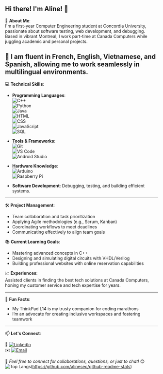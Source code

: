 ## Hi there! I'm Aline! 👋

🚀 **About Me**:  
I'm a first-year Computer Engineering student at Concordia University, passionate about software testing, web development, and debugging. Based in vibrant Montreal, I work part-time at Canada Computers while juggling academic and personal projects.  

💬 I am fluent in **French**, **English**, **Vietnamese,** and **Spanish**, allowing me to work seamlessly in multilingual environments.  
---

💻 **Technical Skills**:

- **Programming Languages**:  
  ![C++](https://img.shields.io/badge/C++-00599C?style=flat-square&logo=c%2B%2B&logoColor=white)  
  ![Python](https://img.shields.io/badge/Python-3776AB?style=flat-square&logo=python&logoColor=white)  
  ![Java](https://img.shields.io/badge/Java-007396?style=flat-square&logo=java&logoColor=white)  
  ![HTML](https://img.shields.io/badge/HTML5-E34F26?style=flat-square&logo=html5&logoColor=white)  
  ![CSS](https://img.shields.io/badge/CSS3-1572B6?style=flat-square&logo=css3&logoColor=white)  
  ![JavaScript](https://img.shields.io/badge/JavaScript-F7DF1E?style=flat-square&logo=javascript&logoColor=black)  
  ![SQL](https://img.shields.io/badge/SQL-003B57?style=flat-square&logo=postgresql&logoColor=white)

- **Tools & Frameworks**:  
  ![Git](https://img.shields.io/badge/Git-F05032?style=flat-square&logo=git&logoColor=white)  
  ![VS Code](https://img.shields.io/badge/VS%20Code-0078D4?style=flat-square&logo=visualstudiocode&logoColor=white)  
  ![Android Studio](https://img.shields.io/badge/Android_Studio-3DDC84?style=flat-square&logo=androidstudio&logoColor=white)

- **Hardware Knowledge**:  
  ![Arduino](https://img.shields.io/badge/Arduino-00979D?style=flat-square&logo=arduino&logoColor=white)  
  ![Raspberry Pi](https://img.shields.io/badge/Raspberry%20Pi-A22846?style=flat-square&logo=raspberrypi&logoColor=white)

- **Software Development**: Debugging, testing, and building efficient systems.

---

🛠️ **Project Management**:  
- Team collaboration and task prioritization  
- Applying Agile methodologies (e.g., Scrum, Kanban)  
- Coordinating workflows to meet deadlines  
- Communicating effectively to align team goals

📚 **Current Learning Goals**:  
- Mastering advanced concepts in C++  
- Designing and simulating digital circuits with VHDL/Verilog  
- Building professional websites with online reservation capabilities  

📈 **Experiences**:  
Assisted clients in finding the best tech solutions at Canada Computers, honing my customer service and tech expertise for years.

---

🌟 **Fun Facts**:  
- My ThinkPad L14 is my trusty companion for coding marathons  
- I’m an advocate for creating inclusive workspaces and fostering teamwork  

---

📫 **Let's Connect**:

💼 [![LinkedIn](https://img.shields.io/badge/LinkedIn-0077B5?style=flat-square&logo=linkedin&logoColor=white)](https://www.linkedin.com/in/alinesec/)  
✉️ [![Email](https://img.shields.io/badge/Email-D14836?style=flat-square&logo=gmail&logoColor=white)](mailto:sec.aline99@gmail.com)  

🌟 *Feel free to connect for collaborations, questions, or just to chat!* 😊
![Top Langs](https://github-readme-stats.vercel.app/api/top-langs/?username=alinesec&theme=tokyonight)(https://github.com/alinesec/github-readme-stats)
<!--
**alinesec/alinesec** is a ✨ _special_ ✨ repository because its `README.md` (this file) appears on your GitHub profile.

Here are some ideas to get you started:

- 🔭 I’m currently working on ...
- 🌱 I’m currently learning ...
- 👯 I’m looking to collaborate on ...
- 🤔 I’m looking for help with ...
- 💬 Ask me about ...
- 📫 How to reach me: ...
- 😄 Pronouns: ...
- ⚡ Fun fact: ...
-->
